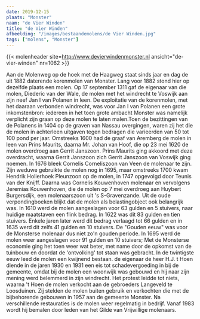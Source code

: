 ```yaml
---
date: 2019-12-15
plaats: "Monster"
naam: "de Vier Winden"
title: "de Vier Winden"
afbeelding: "/images/bestaandemolens/de Vier Winden.jpg"
tags: ["molens", "Monster"]
---
```

{{< molenheader site=http://www.devierwindenmonster.nl ansicht="de-vier-winden" nr=1062 >}}

Aan de Molenweg op de hoek met de Haagweg staat sinds jaar en dag de uit
1882 daterende korenmolen van Monster. Lang voor 1882 stond hier op
dezelfde plaats een molen. Op 17 september 1311 gaf de eigenaar van die
molen, Diederic van der Wale, de molen met het windrecht te Voswijk aan
zijn  neef Jan I van Polanen in leen. De exploitatie van de korenmolen,
met het daaraan verbonden windrecht, was voor Jan I van Polanen een
grote inkomstenbron: iedereen in het toen grote ambacht Monster was
namelijk verplicht zijn graan op deze molen te laten malen.Toen de
bezittingen van de Polanens in 1404 op de graven van Nassau overgingen,
waren zij het die de molen  in achterleen uitgaven tegen bedragen die
varieerden van 50 tot 100 pond per jaar. Omstreeks 1600 had de graaf van
Aremberg de molen in leen van Prins Maurits, daarna Mr. Johan van Hoof,
die op 23 mei 1620 de molen overdroeg aan Gerrit Janszoon. Prins Maurits
ging akkoord met deze overdracht, waarna Gerrit Janszoon zich Gerrit
Janszoon van Voswijk ging noemen. In 1676 bleek Cornelis Corneliszoon
van Veen de molenaar te zijn. Zijn weduwe gebruikte de molen nog in
1695, maar omstreeks 1700 kwam  Hendrik Holierhoek Pleunzoon op de
molen, in 1747 opgevolgd door Teunis van der Knijff. Daarna was Cornelis
Kouwenhoven molenaar en vervolgens Jeremias Kouwenhoven, die de molen op
7 mei overdroeg aan Huybert Burgersdijk, een molenaarszoon uit 's
S-Gravenzande. Uit de oude verpondingboeken blijkt dat de molen als
belastingobject ook belangrijk was. In 1610 werd de molen aangeslagen
voor 63 gulden en 5 stuivers, naar huidige maatstaven een flink bedrag.
In 1622 was dit 83 gulden en tien stuivers. Enkele jaren later werd dit
bedrag verlaagd tot 66 gulden en in 1635 werd dit zelfs 41 gulden en 10
stuivers. De "Gouden eeuw" was voor de Monsterse molenaar dus niet zo'n
gouden periode. In 1695 werd de molen weer aangeslagen voor 91 gulden en
10 stuivers;  Met de Monsterse economie ging het toen weer wat beter,
met name door de opkomst van de tuinbouw en doordat de 'ontvolking' tot
staan was gebracht. In de twintigste eeuw leed de molen een kwijnend
bestaan. de eigenaar de heer H.J. t Hoen diende in de jaren 1930 en 1931
een eis tot schadevergoeding in bij de gemeente, omdat bij de molen een
woonwijk was gebouwd en hij naar zijn mening werd belemmerd in zijn
windrecht. Het protest leidde tot niets, waarna 't Hoen de molen
verkocht aan de gebroeders Langeveld te Loosduinen. Zij stelden de molen
buiten gebruik en verkochten die met de bijbehorende gebouwen in 1957
aan de gemeente Monster. Na verschillende restauraties is de molen weer
regelmatig in bedrijf. Vanaf 1983 wordt hij bemalen door leden van het
Gilde van Vrijwillige molenaars.  
